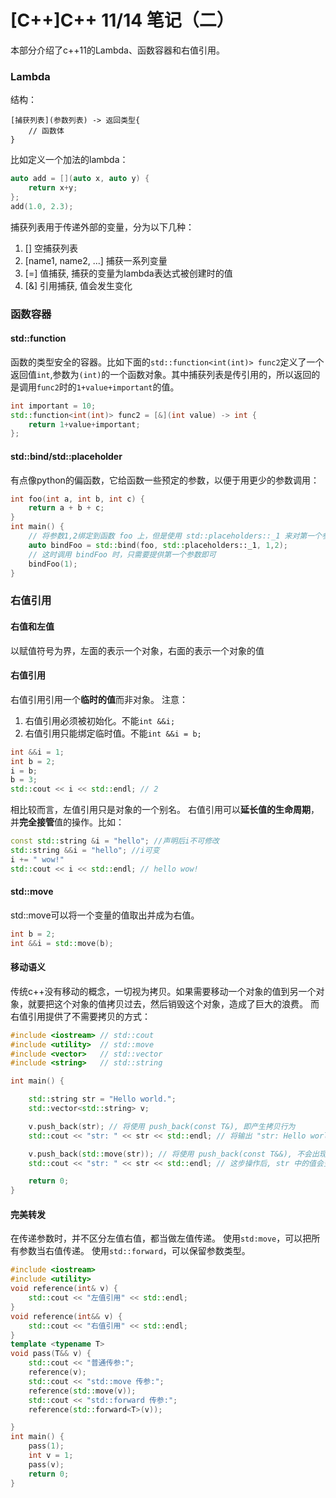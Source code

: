 # [C++]C++ 11/14 笔记（二）




本部分介绍了c++11的Lambda、函数容器和右值引用。
<!-- more -->

### Lambda
结构：
```
[捕获列表](参数列表) -> 返回类型{
    // 函数体
}
```
比如定义一个加法的lambda：
```cpp
auto add = [](auto x, auto y) {
    return x+y;
};
add(1.0, 2.3);
```
捕获列表用于传递外部的变量，分为以下几种：
1. [] 空捕获列表
2. [name1, name2, ...] 捕获一系列变量
3. [=] 值捕获, 捕获的变量为lambda表达式被创建时的值
4. [&] 引用捕获, 值会发生变化

### 函数容器
#### std::function
函数的类型安全的容器。比如下面的`std::function<int(int)> func2`定义了一个返回值`int`,参数为`(int)`的一个函数对象。其中捕获列表是传引用的，所以返回的是调用`func2`时的`1+value+important`的值。
```cpp
int important = 10;
std::function<int(int)> func2 = [&](int value) -> int {
    return 1+value+important;
};
```
#### std::bind/std::placeholder
有点像python的偏函数，它给函数一些预定的参数，以便于用更少的参数调用：
```cpp
int foo(int a, int b, int c) {
    return a + b + c;
}
int main() {
    // 将参数1,2绑定到函数 foo 上，但是使用 std::placeholders::_1 来对第一个参数进行占位
    auto bindFoo = std::bind(foo, std::placeholders::_1, 1,2);
    // 这时调用 bindFoo 时，只需要提供第一个参数即可
    bindFoo(1);
}
```

### 右值引用

#### 右值和左值
以赋值符号为界，左面的表示一个对象，右面的表示一个对象的值
#### 右值引用
右值引用引用一个**临时的值**而非对象。
注意：
1. 右值引用必须被初始化。不能`int &&i;`
2. 右值引用只能绑定临时值。不能`int &&i = b;`
```cpp
int &&i = 1;
int b = 2;
i = b;
b = 3;
std::cout << i << std::endl; // 2
```
相比较而言，左值引用只是对象的一个别名。
右值引用可以**延长值的生命周期**，并**完全接管**值的操作。比如：
```cpp
const std::string &i = "hello"; //声明后i不可修改
std::string &&i = "hello"; //i可变
i += " wow!"
std::cout << i << std::endl; // hello wow!
```
#### std::move
std::move可以将一个变量的值取出并成为右值。
```cpp
int b = 2;
int &&i = std::move(b);
```

#### 移动语义
传统c++没有移动的概念，一切视为拷贝。如果需要移动一个对象的值到另一个对象，就要把这个对象的值拷贝过去，然后销毁这个对象，造成了巨大的浪费。
而右值引用提供了不需要拷贝的方式：
```cpp
#include <iostream> // std::cout
#include <utility>  // std::move
#include <vector>   // std::vector
#include <string>   // std::string

int main() {

    std::string str = "Hello world.";
    std::vector<std::string> v;

    v.push_back(str); // 将使用 push_back(const T&), 即产生拷贝行为
    std::cout << "str: " << str << std::endl; // 将输出 "str: Hello world."

    v.push_back(std::move(str)); // 将使用 push_back(const T&&), 不会出现拷贝行为
    std::cout << "str: " << str << std::endl; // 这步操作后, str 中的值会变为空，将输出 "str: "

    return 0;
}
```

#### 完美转发
在传递参数时，并不区分左值右值，都当做左值传递。
使用`std:move`，可以把所有参数当右值传递。
使用`std::forward`，可以保留参数类型。
```cpp
#include <iostream>
#include <utility>
void reference(int& v) {
    std::cout << "左值引用" << std::endl;
}
void reference(int&& v) {
    std::cout << "右值引用" << std::endl;
}
template <typename T>
void pass(T&& v) {
    std::cout << "普通传参:";
    reference(v);
    std::cout << "std::move 传参:";
    reference(std::move(v));
    std::cout << "std::forward 传参:";
    reference(std::forward<T>(v));

}
int main() {
    pass(1);
    int v = 1;
    pass(v);
    return 0;
}
```


